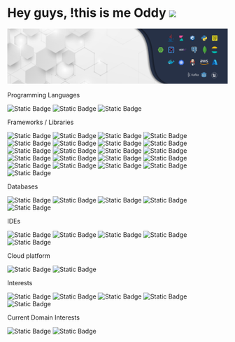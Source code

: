 <h1>Hey guys, !this is me Oddy <img src="https://slackmojis.com/emojis/11243-mustache_disguise/download" width="40"/></h1>

![background image](docs/background2.png)
<br>

Programming Languages

![Static Badge](https://img.shields.io/badge/java-%23437291?style=for-the-badge&logo=openjdk&logoColor=white)
![Static Badge](https://img.shields.io/badge/C%2B%2B-%2300599C?style=for-the-badge&logo=c%2B%2B&logoColor=white)
![Static Badge](https://img.shields.io/badge/javascript-F7DF1E?style=for-the-badge&logo=javascript&logoColor=black)

Frameworks / Libraries

![Static Badge](https://img.shields.io/badge/spring-6DB33F?style=for-the-badge&logo=spring&labelColor=white) 
![Static Badge](https://img.shields.io/badge/springboot-6DB33F?style=for-the-badge&logo=springboot&logoColor=white)
![Static Badge](https://img.shields.io/badge/hibernate-%2359666C?style=for-the-badge&logo=hibernate&logoColor=white)
![Static Badge](https://img.shields.io/badge/docker-%232496ED?style=for-the-badge&logo=docker&logoColor=white)
![Static Badge](https://img.shields.io/badge/kubernetes-%23326CE5?style=for-the-badge&logo=kubernetes&logoColor=white)
![Static Badge](https://img.shields.io/badge/thymeleaf-%23005F0F?style=for-the-badge&logo=thymeleaf&logoColor=white)
![Static Badge](https://img.shields.io/badge/html5-%23E34F26?style=for-the-badge&logo=html5&logoColor=white)
![Static Badge](https://img.shields.io/badge/css3-%231572B6?style=for-the-badge&logo=css3&logoColor=white)
![Static Badge](https://img.shields.io/badge/elastic%20stack-%23005571?style=for-the-badge&logo=elastic%20stack&logoColor=white)
![Static Badge](https://img.shields.io/badge/rabbitmq-%23FF6600?style=for-the-badge&logo=rabbitmq&logoColor=white)
![Static Badge](https://img.shields.io/badge/apache%20kafka-%23231F20?style=for-the-badge&logo=apache%20kafka&logoColor=white)
![Static Badge](https://img.shields.io/badge/swagger-%2385EA2D?style=for-the-badge&logo=swagger&logoColor=black)
![Static Badge](https://img.shields.io/badge/openapi-%236BA539?style=for-the-badge&logo=openapi%20initiative&logoColor=white)
![Static Badge](https://img.shields.io/badge/apache%20maven-%23C71A36?style=for-the-badge&logo=apache%20maven&logoColor=white)
![Static Badge](https://img.shields.io/badge/gradle-%2302303A?style=for-the-badge&logo=gradle&logoColor=white)
![Static Badge](https://img.shields.io/badge/circleci-%23343434?style=for-the-badge&logo=circleci&logoColor=white)
![Static Badge](https://img.shields.io/badge/jenkins-%23D24939?style=for-the-badge&logo=jenkins&logoColor=white)
![Static Badge](https://img.shields.io/badge/opencv-%235C3EE8?style=for-the-badge&logo=opencv&logoColor=white)
![Static Badge](https://img.shields.io/badge/git-%23F05032?style=for-the-badge&logo=git&logoColor=white)
![Static Badge](https://img.shields.io/badge/github-%23181717?style=for-the-badge&logo=github&logoColor=white)
![Static Badge](https://img.shields.io/badge/gitlab-%23FC6D26?style=for-the-badge&logo=gitlab&logoColor=white)

Databases

![Static Badge](https://img.shields.io/badge/mysql-%234479A1?style=for-the-badge&logo=mysql&logoColor=white)
![Static Badge](https://img.shields.io/badge/postgresql-%234169E1?style=for-the-badge&logo=postgresql&logoColor=white)
![Static Badge](https://img.shields.io/badge/mongodb-%2347A248?style=for-the-badge&logo=mongodb&logoColor=white)
![Static Badge](https://img.shields.io/badge/elasticsearch-%23005571?style=for-the-badge&logo=elasticsearch&logoColor=white)
![Static Badge](https://img.shields.io/badge/clickhouse-%23FFCC01?style=for-the-badge&logo=clickhouse&logoColor=black)

IDEs

![Static Badge](https://img.shields.io/badge/intellij%20idea-%23000000?style=for-the-badge&logo=intellij%20idea&logoColor=white)
![Static Badge](https://img.shields.io/badge/clion-%23000000?style=for-the-badge&logo=clion&logoColor=white)
![Static Badge](https://img.shields.io/badge/visual%20studio-%23007ACC?style=for-the-badge&logo=visual%20studio%20code&logoColor=white)
![Static Badge](https://img.shields.io/badge/android%20studio-%233DDC84?style=for-the-badge&logo=android%20studio&logoColor=white)
![Static Badge](https://img.shields.io/badge/Netbeans-%231B6AC6?style=for-the-badge&logo=apache%20netbeans%20ide&logoColor=white)

Cloud platform

![Static Badge](https://img.shields.io/badge/AWS-%23232F3E?style=for-the-badge&logo=amazon%20aws&logoColor=white)
![Static Badge](https://img.shields.io/badge/microsoft%20azure-%230078D4?style=for-the-badge&logo=microsoft%20azure&logoColor=white)

Interests

![Static Badge](https://img.shields.io/badge/uneral%20engine-%230E1128?style=for-the-badge&logo=unreal%20engine&logoColor=white)
![Static Badge](https://img.shields.io/badge/blender-%23E87D0D?style=for-the-badge&logo=blender&logoColor=white)
![Static Badge](https://img.shields.io/badge/kotlin-7F52FF?style=for-the-badge&logo=kotlin&logoColor=white)
![Static Badge](https://img.shields.io/badge/python-%233776AB?style=for-the-badge&logo=python&logoColor=white)
![Static Badge](https://img.shields.io/badge/opengl-%235586A4?style=for-the-badge&logo=openGl&logoColor=white)

Current Domain Interests

![Static Badge](https://img.shields.io/badge/Artificial%20Intelligence-%23339AF0?style=for-the-badge)
![Static Badge](https://img.shields.io/badge/Machine%20Learning%20For%20Analytics-%233F54A3?style=for-the-badge)
